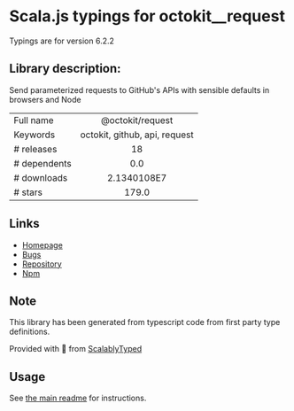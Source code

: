 
# Scala.js typings for octokit__request

Typings are for version 6.2.2

## Library description:
Send parameterized requests to GitHub's APIs with sensible defaults in browsers and Node

|                    |                 |
| ------------------ | :-------------: |
| Full name          | @octokit/request |
| Keywords           | octokit, github, api, request |
| # releases         | 18 |
| # dependents       | 0.0 |
| # downloads        | 2.1340108E7 |
| # stars            | 179.0 |

## Links
- [Homepage](https://github.com/octokit/request.js#readme)
- [Bugs](https://github.com/octokit/request.js/issues)
- [Repository](https://github.com/octokit/request.js)
- [Npm](https://www.npmjs.com/package/%40octokit%2Frequest)
    


## Note
This library has been generated from typescript code from first party type definitions.

Provided with :purple_heart: from [ScalablyTyped](https://github.com/oyvindberg/ScalablyTyped)

## Usage
See [the main readme](../../readme.md) for instructions.


